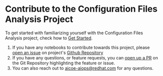 # Contribute to the Configuration Files Analysis Project

To get started with familiarizing yourself with the Configuration Files Analysis project, check how to [Get Started](get-started.md).

1. If you have any notebooks to contribute towards this project, please [open an issue](https://github.com/aicoe-aiops/configuration-files-analysis/issues) on project's [Github Repository](https://github.com/aicoe-aiops/configuration-files-analysis)
2. If you have any questions, or feature requests, you can [open up a PR](https://github.com/aicoe-aiops/configuration-files-analysis/pulls) on the Git Repository highlighting the feature or issue.
3. You can also reach out to aicoe-aiops@redhat.com for any questions.
